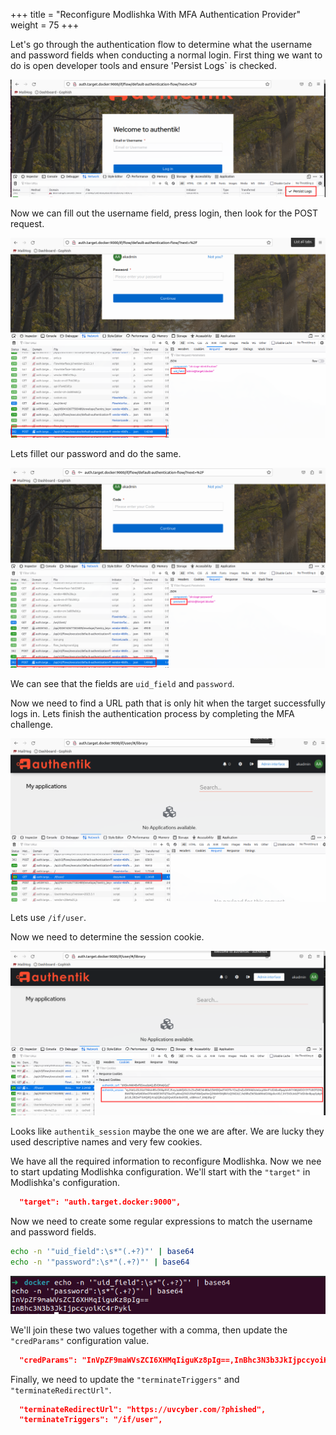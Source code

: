 +++
title = "Reconfigure Modlishka With MFA Authentication Provider"
weight = 75
+++

Let's go through the authentication flow to determine what the username and password fields when conducting a normal login. First thing we want to do is open developer tools and ensure 'Persist Logs` is checked.

![Persist Logs](/static/how-to-phishing/authentik-devtools-persist-logs.png)

Now we can fill out the username field, press login, then look for the POST request.

![Username Request](/static/how-to-phishing/authentik-username-post-request.png)

Lets fillet our password and do the same.

![Password Request](/static/how-to-phishing/authentik-password-post-request.png)

We can see that the fields are `uid_field` and `password`.

Now we need to find a URL path that is only hit when the target successfully logs in. Lets finish the authentication process by completing the MFA challenge.

![Successful Login Request](/static/how-to-phishing/authentik-login-success-request.png)

Lets use `/if/user`.

Now we need to determine the session cookie.

![Authentik Session Cookie](/static/how-to-phishing/authentik-session-cookie.png)

Looks like `authentik_session` maybe the one we are after. We are lucky they used descriptive names and very few cookies.

We have all the required information to reconfigure Modlishka. Now we nee to start updating Modlishka configuration. We'll start with the `"target"` in Modlishka's configuration.

```json
  "target": "auth.target.docker:9000",
```

Now we need to create some regular expressions to match the username and password fields.

```bash
echo -n '"uid_field":\s*"(.+?)"' | base64
echo -n '"password":\s*"(.+?)"' | base64
```

![Base64 Cred Params](/static/how-to-phishing/modlishka-config-cred-params-base64.png)

We'll join these two values together with a comma, then update the `"credParams"` configuration value.

```json
  "credParams": "InVpZF9maWVsZCI6XHMqIiguKz8pIg==,InBhc3N3b3JkIjpccyoiKC4rPyki"
```

Finally, we need to update the `"terminateTriggers"` and `"terminateRedirectUrl"`.

```json
  "terminateRedirectUrl": "https://uvcyber.com/?phished",
  "terminateTriggers": "/if/user",
```
